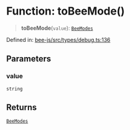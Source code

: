 # Function: toBeeMode()

> **toBeeMode**(`value`): [`BeeModes`](../enumerations/BeeModes.md)

Defined in: [bee-js/src/types/debug.ts:136](https://github.com/ethersphere/bee-js/blob/3abbe2b1b264d6b586511a56e93badb2236bd09d/src/types/debug.ts#L136)

## Parameters

### value

`string`

## Returns

[`BeeModes`](../enumerations/BeeModes.md)
